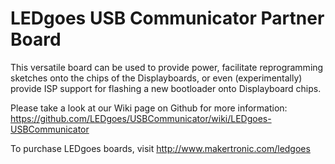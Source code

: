 LEDgoes USB Communicator Partner Board
======================================

This versatile board can be used to provide power, facilitate reprogramming sketches onto the chips of the Displayboards, or even (experimentally) provide ISP support for flashing a new bootloader onto Displayboard chips.

Please take a look at our Wiki page on Github for more information: 
https://github.com/LEDgoes/USBCommunicator/wiki/LEDgoes-USBCommunicator

To purchase LEDgoes boards, visit http://www.makertronic.com/ledgoes
